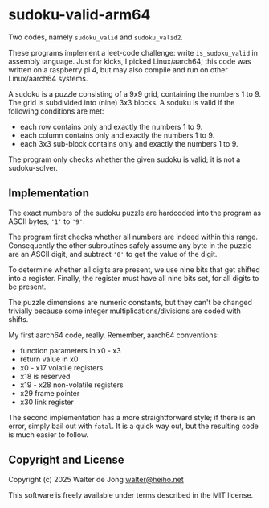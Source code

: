 sudoku-valid-arm64
==================

Two codes, namely `sudoku_valid` and  `sudoku_valid2`.

These programs implement a leet-code challenge: write `is_sudoku_valid`
in assembly language. Just for kicks, I picked Linux/aarch64; this code
was written on a raspberry pi 4, but may also compile and run on other
Linux/aarch64 systems.

A sudoku is a puzzle consisting of a 9x9 grid, containing the numbers
1 to 9. The grid is subdivided into (nine) 3x3 blocks.
A soduku is valid if the following conditions are met:
- each row contains only and exactly the numbers 1 to 9.
- each column contains only and exactly the numbers 1 to 9.
- each 3x3 sub-block contains only and exactly the numbers 1 to 9.

The program only checks whether the given sudoku is valid; it is not
a sudoku-solver.

## Implementation
The exact numbers of the sudoku puzzle are hardcoded into the program
as ASCII bytes, `'1'` to `'9'`.

The program first checks whether all numbers are indeed within this range.
Consequently the other subroutines safely assume any byte in the puzzle
are an ASCII digit, and subtract `'0'` to get the value of the digit.

To determine whether all digits are present, we use nine bits that get
shifted into a register. Finally, the register must have all nine bits
set, for all digits to be present.

The puzzle dimensions are numeric constants, but they can't be changed
trivially because some integer multiplications/divisions are coded
with shifts.

My first aarch64 code, really. Remember, aarch64 conventions:
- function parameters in x0 - x3
- return value in x0
- x0 - x17 volatile registers
- x18 is reserved
- x19 - x28 non-volatile registers
- x29 frame pointer
- x30 link register

The second implementation has a more straightforward style; if there
is an error, simply bail out with `fatal`. It is a quick way out, but
the resulting code is much easier to follow.


## Copyright and License
Copyright (c) 2025 Walter de Jong <walter@heiho.net>

This software is freely available under terms described in the MIT license.
